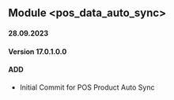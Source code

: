 ## Module <pos_data_auto_sync>

#### 28.09.2023
#### Version 17.0.1.0.0
#### ADD

- Initial Commit for POS Product Auto Sync
